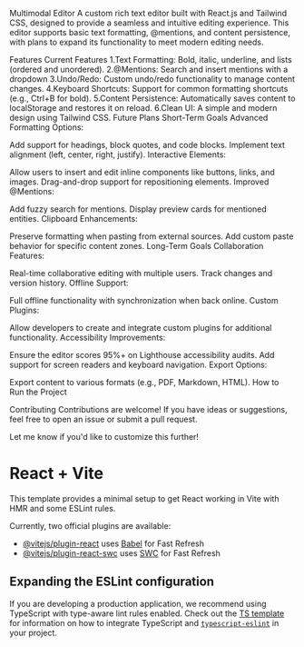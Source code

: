 Multimodal Editor
A custom rich text editor built with React.js and Tailwind CSS, designed to provide a seamless and intuitive editing experience. This editor supports basic text formatting, @mentions, and content persistence, with plans to expand its functionality to meet modern editing needs.

Features
Current Features
1.Text Formatting: Bold, italic, underline, and lists (ordered and unordered).
2.@Mentions: Search and insert mentions with a dropdown
3.Undo/Redo: Custom undo/redo functionality to manage content changes.
4.Keyboard Shortcuts: Support for common formatting shortcuts (e.g., Ctrl+B for bold).
5.Content Persistence: Automatically saves content to localStorage and restores it on reload.
6.Clean UI: A simple and modern design using Tailwind CSS.
Future Plans
Short-Term Goals
Advanced Formatting Options:

Add support for headings, block quotes, and code blocks.
Implement text alignment (left, center, right, justify).
Interactive Elements:

Allow users to insert and edit inline components like buttons, links, and images.
Drag-and-drop support for repositioning elements.
Improved @Mentions:

Add fuzzy search for mentions.
Display preview cards for mentioned entities.
Clipboard Enhancements:

Preserve formatting when pasting from external sources.
Add custom paste behavior for specific content zones.
Long-Term Goals
Collaboration Features:

Real-time collaborative editing with multiple users.
Track changes and version history.
Offline Support:

Full offline functionality with synchronization when back online.
Custom Plugins:

Allow developers to create and integrate custom plugins for additional functionality.
Accessibility Improvements:

Ensure the editor scores 95%+ on Lighthouse accessibility audits.
Add support for screen readers and keyboard navigation.
Export Options:

Export content to various formats (e.g., PDF, Markdown, HTML).
How to Run the Project

Contributing
Contributions are welcome! If you have ideas or suggestions, feel free to open an issue or submit a pull request.


Let me know if you'd like to customize this further!


# React + Vite

This template provides a minimal setup to get React working in Vite with HMR and some ESLint rules.

Currently, two official plugins are available:

- [@vitejs/plugin-react](https://github.com/vitejs/vite-plugin-react/blob/main/packages/plugin-react) uses [Babel](https://babeljs.io/) for Fast Refresh
- [@vitejs/plugin-react-swc](https://github.com/vitejs/vite-plugin-react/blob/main/packages/plugin-react-swc) uses [SWC](https://swc.rs/) for Fast Refresh

## Expanding the ESLint configuration

If you are developing a production application, we recommend using TypeScript with type-aware lint rules enabled. Check out the [TS template](https://github.com/vitejs/vite/tree/main/packages/create-vite/template-react-ts) for information on how to integrate TypeScript and [`typescript-eslint`](https://typescript-eslint.io) in your project.
